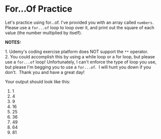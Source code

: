 # For...Of Practice

Let's practice using for...of. I've provided you with an array called `numbers`.  Please use a `for...of` loop to loop over it, and print out the square of each value (the number multiplied by itself).

**NOTES:**

1\. Udemy's coding exercise platform does NOT support the `**` operator.\
2\. You could accomplish this by using a while loop or a for loop, but please use a `for...of` loop! Unfortunately, I can't enforce the type of loop you use, but please I'm begging you to use a `for...of`.  I will hunt you down if you don't.  Thank you and have a great day!

Your output should look like this:

1.  1
2.  4
3.  9
4.  16
5.  25
6.  36
7.  49
8.  64
9.  81